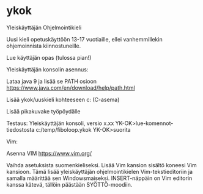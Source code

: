 # ykok
Yleiskäyttäjän Ohjelmointikieli


Uusi kieli opetuskäyttöön 13-17 vuotiaille, ellei vanhemmillekin ohjemoinnista kiinnostuneille.

Lue käyttäjän opas (tulossa pian!)

Yleiskäyttäjän konsolin asennus:

Lataa java 9 ja lisää se PATH osioon
https://www.java.com/en/download/help/path.html

Lisää ykok/uuskieli kohteeseen c: (C-asema)

Lisää pikakuvake työpöydälle


Testaus:
Yleiskäyttäjän konsoli, versio x.xx
YK-OK>lue-komennot-tiedostosta c:/temp/fiboloop.ykok
YK-OK>suorita


Vim:

Asenna VIM https://www.vim.org/

Vaihda asetuksista suomenkieliseksi. Lisää Vim kansion sisältö koneesi Vim kansioon. Tämä lisää yleiskäyttäjän ohjelmointikielen Vim-tekstieditoriin ja samalla määrittää sen Windowsmaiseksi.
INSERT-näppäin on Vim editorin kanssa kätevä, tällöin päästään SYÖTTÖ-moodiin.





